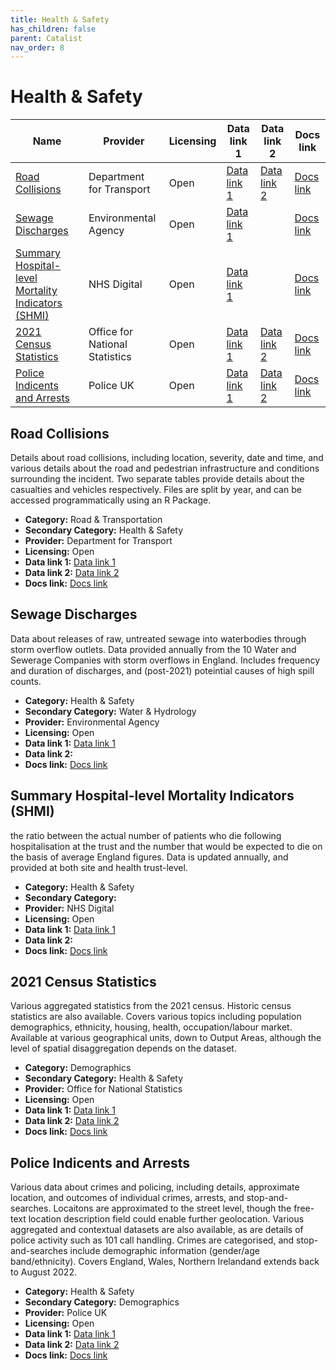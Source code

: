 ```yaml
---
title: Health & Safety
has_children: false
parent: Catalist
nav_order: 8
---
```


# Health & Safety

| Name                                                                                                      | Provider                       | Licensing | Data link 1                                                                                                    | Data link 2                                                               | Docs link                                                                                                                    |
| --------------------------------------------------------------------------------------------------------- | ------------------------------ | --------- | -------------------------------------------------------------------------------------------------------------- | ------------------------------------------------------------------------- | ---------------------------------------------------------------------------------------------------------------------------- |
| [Road Collisions](#road-collisions)                                                                       | Department for Transport       | Open      | [Data link 1](https://www.data.gov.uk/dataset/cb7ae6f0-4be6-4935-9277-47e5ce24a11f/road-accidents-safety-data) | [Data link 2](https://cran.r-project.org/web/packages/stats19/index.html) | [Docs link](https://www.gov.uk/guidance/road-accident-and-safety-statistics-guidance)                                        |
| [Sewage Discharges](#sewage-discharges)                                                                   | Environmental Agency           | Open      | [Data link 1](https://environment.data.gov.uk/dataset/21e15f12-0df8-4bfc-b763-45226c16a8ac)                    |                                                                           | [Docs link](https://environment.data.gov.uk/dataset/21e15f12-0df8-4bfc-b763-45226c16a8ac)                                    |
| [Summary Hospital-level Mortality Indicators (SHMI)](#summary-hospital-level-mortality-indicators-(shmi)) | NHS Digital                    | Open      | [Data link 1](https://digital.nhs.uk/data-and-information/publications/statistical/shmi#latest-statistics)     |                                                                           | [Docs link](https://digital.nhs.uk/data-and-information/publications/ci-hub/summary-hospital-level-mortality-indicator-shmi) |
| [2021 Census Statistics](#2021-census-statistics)                                                         | Office for National Statistics | Open      | [Data link 1](https://www.nomisweb.co.uk/census/2021/data_finder)                                              | [Data link 2](https://www.nomisweb.co.uk/api/v01/help)                    | [Docs link](https://www.ons.gov.uk/census/census2021dictionary)                                                              |
| [Police Indicents and Arrests](#police-indicents-and-arrests)                                             | Police UK                      | Open      | [Data link 1](https://data.police.uk/data/)                                                                    | [Data link 2](https://data.police.uk/docs/)                               | [Docs link](https://data.police.uk/about/)                                                                                   |

## Road Collisions

Details about road collisions, including location, severity, date and time, and various details about the road and pedestrian infrastructure and conditions surrounding the incident. Two separate tables provide details about the casualties and vehicles respectively. Files are split by year, and can be accessed programmatically using an R Package. 

- **Category:** Road & Transportation
- **Secondary Category:** Health & Safety
- **Provider:** Department for Transport
- **Licensing:** Open
- **Data link 1:** [Data link 1](https://www.data.gov.uk/dataset/cb7ae6f0-4be6-4935-9277-47e5ce24a11f/road-accidents-safety-data)
- **Data link 2:** [Data link 2](https://cran.r-project.org/web/packages/stats19/index.html)
- **Docs link:** [Docs link](https://www.gov.uk/guidance/road-accident-and-safety-statistics-guidance)



## Sewage Discharges

Data about releases of raw, untreated sewage into waterbodies through storm overflow outlets. Data provided annually from the 10 Water and Sewerage Companies with storm overflows in England. Includes frequency and duration of discharges, and (post-2021) poteintial causes of high spill counts.

- **Category:** Health & Safety
- **Secondary Category:** Water & Hydrology
- **Provider:** Environmental Agency
- **Licensing:** Open
- **Data link 1:** [Data link 1](https://environment.data.gov.uk/dataset/21e15f12-0df8-4bfc-b763-45226c16a8ac)
- **Data link 2:** 
- **Docs link:** [Docs link](https://environment.data.gov.uk/dataset/21e15f12-0df8-4bfc-b763-45226c16a8ac)



## Summary Hospital-level Mortality Indicators (SHMI)

the ratio between the actual number of patients who die following hospitalisation at the trust and the number that would be expected to die on the basis of average England figures. Data is updated annually, and provided at both site and health trust-level.

- **Category:** Health & Safety
- **Secondary Category:** 
- **Provider:** NHS Digital
- **Licensing:** Open
- **Data link 1:** [Data link 1](https://digital.nhs.uk/data-and-information/publications/statistical/shmi#latest-statistics)
- **Data link 2:** 
- **Docs link:** [Docs link](https://digital.nhs.uk/data-and-information/publications/ci-hub/summary-hospital-level-mortality-indicator-shmi)



## 2021 Census Statistics

Various aggregated statistics from the 2021 census. Historic census statistics are also available. Covers various topics including population demographics, ethnicity, housing, health, occupation/labour market. Available at various geographical units, down to Output Areas, although the level of spatial disaggregation depends on the dataset.

- **Category:** Demographics
- **Secondary Category:** Health & Safety
- **Provider:** Office for National Statistics
- **Licensing:** Open
- **Data link 1:** [Data link 1](https://www.nomisweb.co.uk/census/2021/data_finder)
- **Data link 2:** [Data link 2](https://www.nomisweb.co.uk/api/v01/help)
- **Docs link:** [Docs link](https://www.ons.gov.uk/census/census2021dictionary)



## Police Indicents and Arrests

Various data about crimes and policing, including details, approximate location, and outcomes of individual crimes, arrests, and stop-and-searches. Locaitons are approximated to the street level, though the free-text location description field could enable further geolocation. Various aggregated and contextual datasets are also available, as are details of police activity such as 101 call handling. Crimes are categorised, and stop-and-searches include demographic information (gender/age band/ethnicity). Covers England, Wales, Northern Irelandand extends back to August 2022.

- **Category:** Health & Safety
- **Secondary Category:** Demographics
- **Provider:** Police UK
- **Licensing:** Open
- **Data link 1:** [Data link 1](https://data.police.uk/data/)
- **Data link 2:** [Data link 2](https://data.police.uk/docs/)
- **Docs link:** [Docs link](https://data.police.uk/about/)
